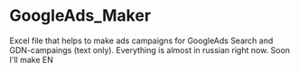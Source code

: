 # GoogleAds_Maker
Excel file that helps to make ads campaigns for GoogleAds Search and GDN-campaings (text only). 
Everything is almost in russian right now. Soon I'll make EN 
